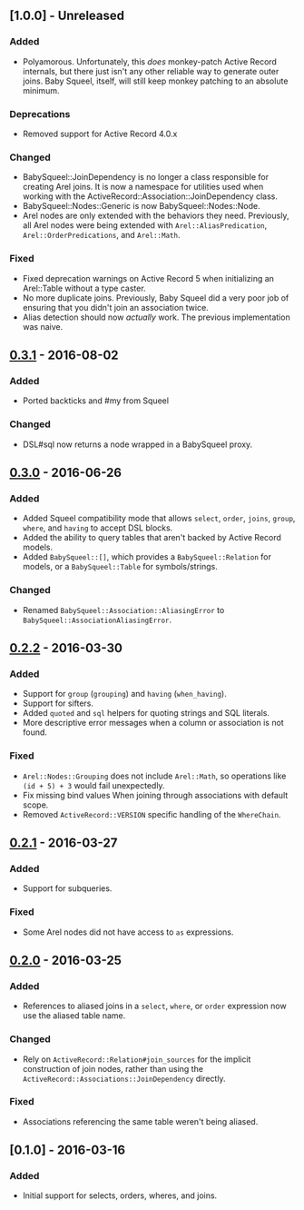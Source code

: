 ## [1.0.0] - Unreleased
### Added
- Polyamorous. Unfortunately, this *does* monkey-patch Active Record internals, but there just isn't any other reliable way to generate outer joins. Baby Squeel, itself, will still keep monkey patching to an absolute minimum.

### Deprecations
- Removed support for Active Record 4.0.x

### Changed
- BabySqueel::JoinDependency is no longer a class responsible for creating Arel joins. It is now a namespace for utilities used when working with the ActiveRecord::Association::JoinDependency class.
- BabySqueel::Nodes::Generic is now BabySqueel::Nodes::Node.
- Arel nodes are only extended with the behaviors they need. Previously, all Arel nodes were being extended with `Arel::AliasPredication`, `Arel::OrderPredications`, and `Arel::Math`.

### Fixed
- Fixed deprecation warnings on Active Record 5 when initializing an Arel::Table without a type caster.
- No more duplicate joins. Previously, Baby Squeel did a very poor job of ensuring that you didn't join an association twice.
- Alias detection should now *actually* work. The previous implementation was naive.

## [0.3.1] - 2016-08-02
### Added
- Ported backticks and #my from Squeel

### Changed
- DSL#sql now returns a node wrapped in a BabySqueel proxy.

## [0.3.0] - 2016-06-26
### Added
- Added Squeel compatibility mode that allows `select`, `order`, `joins`, `group`, `where`, and `having` to accept DSL blocks.
- Added the ability to query tables that aren't backed by Active Record models.
- Added `BabySqueel::[]`, which provides a `BabySqueel::Relation` for models, or a `BabySqueel::Table` for symbols/strings.

### Changed
- Renamed `BabySqueel::Association::AliasingError` to `BabySqueel::AssociationAliasingError`.

## [0.2.2] - 2016-03-30
### Added
- Support for `group` (`grouping`) and `having` (`when_having`).
- Support for sifters.
- Added `quoted` and `sql` helpers for quoting strings and SQL literals.
- More descriptive error messages when a column or association is not found.

### Fixed
- `Arel::Nodes::Grouping` does not include `Arel::Math`, so operations like `(id + 5) + 3` would fail unexpectedly.
- Fix missing bind values When joining through associations with default scope.
- Removed `ActiveRecord::VERSION` specific handling of the `WhereChain`.

## [0.2.1] - 2016-03-27
### Added
- Support for subqueries.

### Fixed
- Some Arel nodes did not have access to `as` expressions.

## [0.2.0] - 2016-03-25
### Added
- References to aliased joins in a `select`, `where`, or `order` expression now use the aliased table name.

### Changed
- Rely on `ActiveRecord::Relation#join_sources` for the implicit construction of join nodes, rather than using the `ActiveRecord::Associations::JoinDependency` directly.

### Fixed

- Associations referencing the same table weren't being aliased.

## [0.1.0] - 2016-03-16
### Added
- Initial support for selects, orders, wheres, and joins.

[Unreleased]: https://github.com/rzane/baby_squeel/compare/v0.3.1...HEAD
[0.3.1]: https://github.com/rzane/baby_squeel/compare/v0.3.0...v0.3.1
[0.3.0]: https://github.com/rzane/baby_squeel/compare/v0.2.2...v0.3.0
[0.2.2]: https://github.com/rzane/baby_squeel/compare/v0.2.1...v0.2.2
[0.2.1]: https://github.com/rzane/baby_squeel/compare/v0.2.0...v0.2.1
[0.2.0]: https://github.com/rzane/baby_squeel/compare/v0.1.0...v0.2.0
